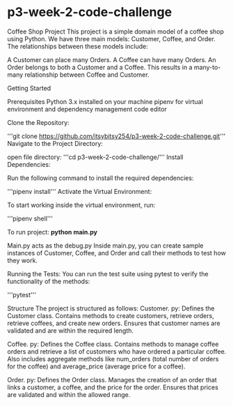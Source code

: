 # p3-week-2-code-challenge


Coffee Shop Project
This project is a simple domain model of a coffee shop using Python. We have three main models: Customer, Coffee, and Order. The relationships between these models include:

A Customer can place many Orders.
A Coffee can have many Orders.
An Order belongs to both a Customer and a Coffee.
This results in a many-to-many relationship between Coffee and Customer.

Getting Started

Prerequisites
Python 3.x installed on your machine
pipenv for virtual environment and dependency management
code editor

Clone the Repository:

'''git clone https://github.com/itsybitsy254/p3-week-2-code-challenge.git'''
Navigate to the Project Directory:

open file directory:
'''cd p3-week-2-code-challenge/'''
Install Dependencies:

Run the following command to install the required dependencies:

'''pipenv install'''
Activate the Virtual Environment:

To start working inside the virtual environment, run:

'''pipenv shell'''

To run project:
**python main.py**

Main.py acts as the debug.py
Inside main.py, you can create sample instances of Customer, Coffee, and Order and call their methods to test how they work.

Running the Tests:
You can run the test suite using pytest to verify the functionality of the methods:

'''pytest'''

Structure
The project is structured as follows:
Customer. py:
Defines the Customer class.
Contains methods to create customers, retrieve orders, retrieve coffees, and create new orders.
Ensures that customer names are validated and are within the required length.

Coffee. py:
Defines the Coffee class.
Contains methods to manage coffee orders and retrieve a list of customers who have ordered a particular coffee.
Also includes aggregate methods like num_orders (total number of orders for the coffee) and average_price (average price for a coffee).

Order. py:
Defines the Order class.
Manages the creation of an order that links a customer, a coffee, and the price for the order.
Ensures that prices are validated and within the allowed range.